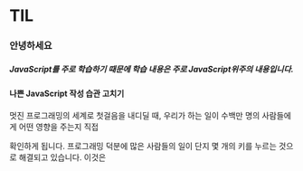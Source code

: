 # TIL

<h3>안녕하세요</h3>
<h5>JavaScript를 주로 학습하기 때문에 학습 내용은 주로 JavaScript위주의 내용입니다.</h5>
<h4>나쁜 JavaScript 작성 습관 고치기</h4>
<p> 멋진 프로그래밍의 세계로 첫걸음을 내디딜 때, 우리가 하는 일이 수백만 명의 사람들에게 어떤 영향을 주는지 직접</p>
<p>확인하게 됩니다. 프로그래밍 덕분에 많은 사람들의 일이 단지 몇 개의 키를 누르는 것으로 해결되고 있습니다. 이것은</p>
